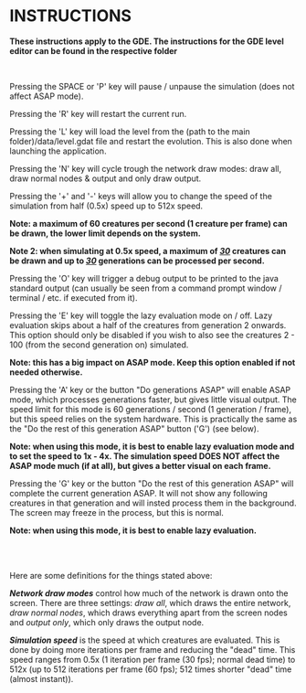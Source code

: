 # INSTRUCTIONS

<b>These instructions apply to the GDE. The instructions for the GDE level editor can be found in the respective folder</b>

<br>
<p>Pressing the SPACE or 'P' key will pause / unpause the simulation (does not affect ASAP mode).</p>

<p>Pressing the 'R' key will restart the current run.</p>

<p>Pressing the 'L' key will load the level from the (path to the main folder)/data/level.gdat file and restart the evolution. This is also done when launching the application.</p>

<p>Pressing the 'N' key will cycle trough the network draw modes: draw all, draw normal nodes & output and only draw output.</p>

<p>Pressing the '+' and '-' keys will allow you to change the speed of the simulation from half (0.5x) speed up to 512x speed.

<b>Note: a maximum of 60 creatures per second (1 creature per frame) can be drawn, the lower limit depends on the system.</b>

<b>Note 2: when simulating at 0.5x speed, a maximum of <u><i>30</i></u> creatures can be drawn and up to <u><i>30</i></u> generations can be processed per second.</b></p>

<p>Pressing the 'O' key will trigger a debug output to be printed to the java standard output (can usually be seen from a command prompt window / terminal / etc. if executed from it).</p>

<p>Pressing the 'E' key will toggle the lazy evaluation mode on / off. Lazy evaluation skips about a half of the creatures from generation 2 onwards. This option should only be disabled if you wish to also see the creatures 2 - 100 (from the second generation on) simulated.

<b>Note: this has a big impact on ASAP mode. Keep this option enabled if not needed otherwise.</b></p>

<p>Pressing the 'A' key or the button "Do generations ASAP" will enable ASAP mode, which processes generations faster, but gives little visual output. The speed limit for this mode is 60 generations / second (1 generation / frame), but this speed relies on the system hardware. This is practically the same as the "Do the rest of this generation ASAP" button ('G') (see below).

<b>Note: when using this mode, it is best to enable lazy evaluation mode and to set the speed to 1x - 4x. The simulation speed DOES NOT affect the ASAP mode much (if at all), but gives a better visual on each frame.</b></p>

<p>Pressing the 'G' key or the button "Do the rest of this generation ASAP" will complete the current generation ASAP. It will not show any following creatures in that generation and will insted process them in the background. The screen may freeze in the process, but this is normal.

<b>Note: when using this mode, it is best to enable lazy evaluation.</b></p>

<br></br>
<p>Here are some definitions for the things stated above:</p>

<p><b><i>Network draw modes</i></b> control how much of the network is drawn onto the screen. There are three settings: <i>draw all</i>, which draws the entire network, <i>draw normal nodes</i>, which draws everything apart from the screen nodes and <i>output only</i>, which only draws the output node.</p>

<p><b><i>Simulation speed</i></b> is the speed at which creatures are evaluated. This is done by doing more iterations per frame and reducing the "dead" time. This speed ranges from 0.5x (1 iteration per frame (30 fps); normal dead time) to 512x (up to 512 iterations per frame (60 fps); 512 times shorter "dead" time (almost instant)).</p>
